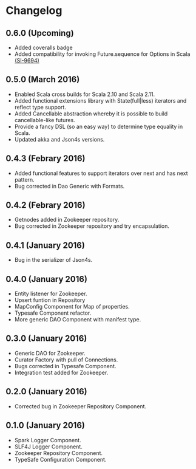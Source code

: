 # Changelog

## 0.6.0 (Upcoming)

* Added coveralls badge
* Added compatibility for invoking Future.sequence for Options in Scala [(SI-9694)](https://issues.scala-lang.org/browse/SI-9694)

## 0.5.0 (March 2016)

* Enabled Scala cross builds for Scala 2.10 and Scala 2.11.
* Added functional extensions library with State(full|less) iterators and reflect type support.
* Added Cancellable abstraction whereby it is possible to build cancellable-like futures.
* Provide a fancy DSL (so an easy way) to determine type equality in Scala.
* Updated akka and Json4s versions.

## 0.4.3 (Febrary 2016)

* Added functional features to support iterators over next and has next pattern.
* Bug corrected in Dao Generic with Formats.

## 0.4.2 (Febrary 2016)

* Getnodes added in Zookeeper repository.
* Bug corrected in Zookeeper repository and try encapsulation.

## 0.4.1 (January 2016)

* Bug in the serializer of Json4s.

## 0.4.0 (January 2016)

* Entity listener for Zookeeper.
* Upsert funtion in Repository
* MapConfig Component for Map of properties.
* Typesafe Component refactor.
* More generic DAO Component with manifest type.


## 0.3.0 (January 2016)

* Generic DAO for Zookeeper.
* Curator Factory with pull of Connections.
* Bugs corrected in Typesafe Component.
* Integration test added for Zookeeper.


## 0.2.0 (January 2016)

* Corrected bug in Zookeeper Repository Component.


## 0.1.0 (January 2016)

* Spark Logger Component.
* SLF4J Logger Component.
* Zookeeper Repository Component.
* TypeSafe Configuration Component.
